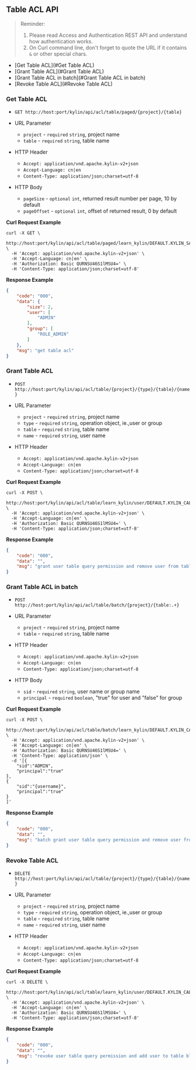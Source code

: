 ## Table ACL API

> Reminder:
>
> 1. Please read Access and Authentication REST API and understand how authentication works.
> 2. On Curl command line, don't forget to quote the URL if it contains `&` or other special chars.



* [Get Table ACL](#Get Table ACL)
* [Grant Table ACL](#Grant Table ACL)
* [Grant Table ACL in batch](#Grant Table ACL in batch)
* [Revoke Table ACL](#Revoke Table ACL)



### Get Table ACL

- `GET http://host:port/kylin/api/acl/table/paged/{project}/{table}`


- URL Parameter
    * `project` - `required` `string`, project name
    * `table` - `required` `string`, table name

- HTTP Header
	- `Accept: application/vnd.apache.kylin-v2+json`
	- `Accept-Language: cn|en`
	- `Content-Type: application/json;charset=utf-8`


- HTTP Body
    * `pageSize` - `optional` `int`,  returned result number per page, 10 by default
    * `pageOffset` - `optional` `int`,  offset of returned result, 0 by default


**Curl Request Example**

```shell
curl -X GET \
  http://host:port/kylin/api/acl/table/paged/learn_kylin/DEFAULT.KYLIN_SALES \
  -H 'Accept: application/vnd.apache.kylin-v2+json' \
  -H 'Accept-Language: cn|en' \
  -H 'Authorization: Basic QURNSU46S1lMSU4=' \
  -H 'Content-Type: application/json;charset=utf-8'
```

**Response Example**

```JSON
{
    "code": "000", 
    "data": {
        "size": 2, 
        "user": [
            "ADMIN"
        ], 
        "group": [
            "ROLE_ADMIN"
        ]
    }, 
    "msg": "get table acl"
}
```



### Grant Table ACL

- `POST http://host:port/kylin/api/acl/table/{project}/{type}/{table}/{name}`


- URL Parameter
    * `project` - `required` `string`, project name
    * `type` - `required` `string`, operation object, ie.,user or group
    * `table` - `required` `string`, table name
	* `name` - `required` `string`, user name


- HTTP Header
	- `Accept: application/vnd.apache.kylin-v2+json`
	- `Accept-Language: cn|en`
	- `Content-Type: application/json;charset=utf-8`


**Curl Request Example**

```shell
curl -X POST \
  http://host:port/kylin/api/acl/table/learn_kylin/user/DEFAULT.KYLIN_CAL_DT/ADMIN \
  -H 'Accept: application/vnd.apache.kylin-v2+json' \
  -H 'Accept-Language: cn|en' \
  -H 'Authorization: Basic QURNSU46S1lMSU4=' \
  -H 'Content-Type: application/json;charset=utf-8'
```


**Response Example**

```JSON
{
    "code": "000",
    "data": "",
    "msg": "grant user table query permission and remove user from table black list."
}
```



### Grant Table ACL in batch


- `POST http://host:port/kylin/api/acl/table/batch/{project}/{table:.+}`


- URL Parameter
    * `project` - `required` `string`, project name
    * `table` - `required` `string`, table name


- HTTP Header
	- `Accept: application/vnd.apache.kylin-v2+json`
	- `Accept-Language: cn|en`
	- `Content-Type: application/json;charset=utf-8`


- HTTP Body
    * `sid` - `required` `string`, user name or group name
    * `principal` - `required` `boolean`, "true" for user and "false" for group


**Curl Request Example**

```shell
curl -X POST \
  http://host:port/kylin/api/acl/table/batch/learn_kylin/DEFAULT.KYLIN_CAL_DT \
  -H 'Accept: application/vnd.apache.kylin-v2+json' \
  -H 'Accept-Language: cn|en' \
  -H 'Authorization: Basic QURNSU46S1lMSU4=' \
  -H 'Content-Type: application/json' \
  -d '[{
	"sid":"ADMIN",
	"principal":"true"
},
{
	"sid":"{username}",
	"principal":"true"
}
]'
```

**Response Example**
```json
{
    "code": "000",
    "data": "",
    "msg": "batch grant user table query permission and remove user from table black list"
}
```



### Revoke Table ACL

- `DELETE http://host:port/kylin/api/acl/table/{project}/{type}/{table}/{name}`


- URL Parameter
    * `project` - `required` `string`, project name
    * `type` - `required` `string`, operation object, ie.,user or group
    * `table` - `required` `string`, table name
    * `name` - `required` `string`, user name


- HTTP Header
	- `Accept: application/vnd.apache.kylin-v2+json`
	- `Accept-Language: cn|en`
	- `Content-Type: application/json;charset=utf-8`


**Curl Request Example**

```shell
curl -X DELETE \
  http://host:port/kylin/api/acl/table/learn_kylin/user/DEFAULT.KYLIN_CAL_DT/ADMIN \
  -H 'Accept: application/vnd.apache.kylin-v2+json' \
  -H 'Accept-Language: cn|en' \
  -H 'Authorization: Basic QURNSU46S1lMSU4=' \
  -H 'Content-Type: application/json;charset=utf-8'
```


**Response Example**

```JSON
{
    "code": "000",
    "data": "",
    "msg": "revoke user table query permission and add user to table black list."
}
```